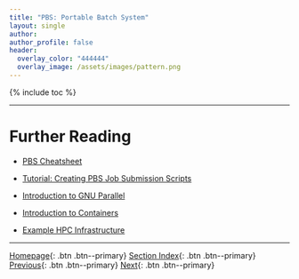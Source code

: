 ```yaml
---
title: "PBS: Portable Batch System"
layout: single
author:
author_profile: false
header:
  overlay_color: "444444"
  overlay_image: /assets/images/pattern.png
---
```


{% include toc %}









___
# Further Reading
* [PBS Cheatsheet](05B-pbs-1-cheatsheet)
* [Tutorial: Creating PBS Job Submission Scripts](05B-pbs-2-tutorial-job-submission)

* [Introduction to GNU Parallel](06-introduction-to-gnu-parallel)
* [Introduction to Containers](07-introduction-to-containers)
* [Example HPC Infrastructure](08-example-hpc-infrastructure)


___

[Homepage](../index.md){: .btn  .btn--primary}
[Section Index](00-IntroToHPC-LandingPage){: .btn  .btn--primary}
[Previous](05A-slurm-3-tutorial-submitting-dependency-jobs){: .btn  .btn--primary}
[Next](05B-pbs-1-cheatsheet){: .btn  .btn--primary}
